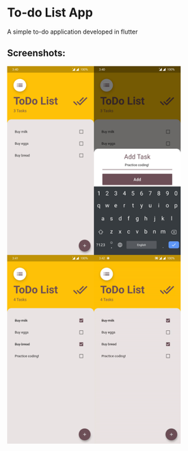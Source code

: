 # To-do List App

A simple to-do application developed in flutter

## Screenshots:

<img src="ss/1.jpg" height=440 align=left>
<img src="ss/2.jpg" height=440 align=left>
<img src="ss/3.jpg" height=440 align=left>
<img src="ss/4.gif" height=440>
